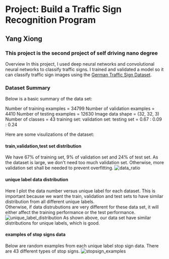 # **Project: Build a Traffic Sign Recognition Program** 
## Yang Xiong

### This project is the second project of self driving nano degree

Overview
In this project, I used deep neural networks and convolutional neural networks to classify traffic signs. I trained and validated a model so it can classify traffic sign images using the [German Traffic Sign Dataset](http://benchmark.ini.rub.de/?section=gtsrb&subsection=dataset). 

### Dataset Summary
Below is a basic summary of the data set:

Number of training examples = 34799
Number of validation examples = 4410
Number of testing examples = 12630
Image data shape = (32, 32, 3)
Number of classes = 43
training set: validation set: testing set = 0.67 : 0.09 : 0.24

Here are some visulizations of the dataset:
#### train,validation,test set distribution
We have 67% of training set, 9% of validation set and 24% of test set.
As the dataset is large, we don't need too much validation set. Otherwise, more validation set shall be needed to prevent overfitting.
![data_ratio](https://github.com/supersheepbear/CarND-Traffic-Sign-Classifier-P2-Yang/report_images/data_ratio.jpg)
#### unique label data distribution
Here I plot the data number versus unique label for each dataset. 
This is important because we want the train, validation and test sets to have similar distribution from all different unique labels.<br>
Otherwise, if data distrubutions are very different for these data set, it will  either affect the training performance or the test performance.
![unique_label_distribution](https://github.com/supersheepbear/CarND-Traffic-Sign-Classifier-P2-Yang/report_images/unique_label_distribution.jpg)
As shown above, our data set have similar distributions for unique labels, which is good.

#### examples of stop signs data
Below are random examples from each unique label stop sign data.
There are 43 different types of stop signs.
![stopsign_examples](https://github.com/supersheepbear/CarND-Traffic-Sign-Classifier-P2-Yang/report_images/stopsign_examples.jpg)


